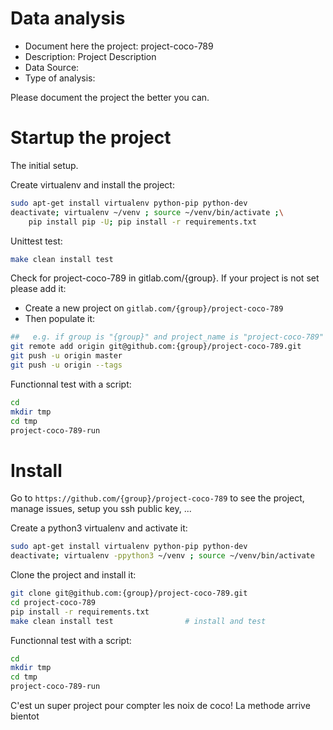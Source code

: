 # Data analysis
- Document here the project: project-coco-789
- Description: Project Description
- Data Source:
- Type of analysis:

Please document the project the better you can.

# Startup the project

The initial setup.

Create virtualenv and install the project:
```bash
sudo apt-get install virtualenv python-pip python-dev
deactivate; virtualenv ~/venv ; source ~/venv/bin/activate ;\
    pip install pip -U; pip install -r requirements.txt
```

Unittest test:
```bash
make clean install test
```

Check for project-coco-789 in gitlab.com/{group}.
If your project is not set please add it:

- Create a new project on `gitlab.com/{group}/project-coco-789`
- Then populate it:

```bash
##   e.g. if group is "{group}" and project_name is "project-coco-789"
git remote add origin git@github.com:{group}/project-coco-789.git
git push -u origin master
git push -u origin --tags
```

Functionnal test with a script:

```bash
cd
mkdir tmp
cd tmp
project-coco-789-run
```

# Install

Go to `https://github.com/{group}/project-coco-789` to see the project, manage issues,
setup you ssh public key, ...

Create a python3 virtualenv and activate it:

```bash
sudo apt-get install virtualenv python-pip python-dev
deactivate; virtualenv -ppython3 ~/venv ; source ~/venv/bin/activate
```

Clone the project and install it:

```bash
git clone git@github.com:{group}/project-coco-789.git
cd project-coco-789
pip install -r requirements.txt
make clean install test                # install and test
```
Functionnal test with a script:

```bash
cd
mkdir tmp
cd tmp
project-coco-789-run
```

C'est un super project pour compter les noix de coco!
La methode arrive bientot